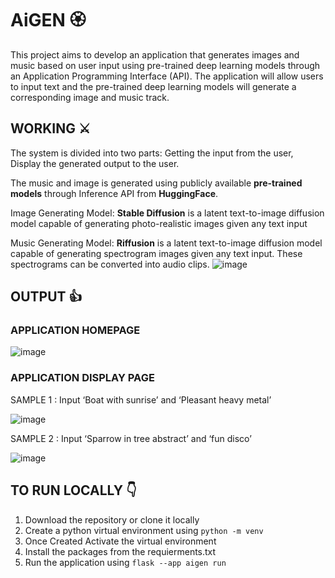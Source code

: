 # AiGEN 🏵️
 This project aims to develop an application that generates images and music based on user input using pre-trained deep learning models through an Application Programming Interface (API). The application will allow users to input text and the pre-trained deep learning models will generate a corresponding image and music track. 

## WORKING ⚔️
The system is divided into two parts: Getting the input from the user, Display the generated output to the user. 

The music and image is generated using publicly available __pre-trained models__ through Inference API from __HuggingFace__.

Image Generating Model: __Stable Diffusion__ is a latent text-to-image diffusion model capable of generating photo-realistic images given any text input

Music Generating Model: __Riffusion__ is a latent text-to-image diffusion model capable of generating spectrogram images given any text input. These spectrograms can be converted into audio clips.
![image](https://github.com/Gowtham58/AiGEN/assets/75661938/bcf53544-9c7a-4abf-b61c-ace96fe70709)

## OUTPUT 👍
### APPLICATION HOMEPAGE
![image](https://github.com/Gowtham58/AiGEN/assets/75661938/4c18cb4c-b84b-4d9f-9b0d-d619ff8a8cc7)
### APPLICATION DISPLAY PAGE
SAMPLE 1 : Input ‘Boat with sunrise’ and ‘Pleasant heavy metal’

![image](https://github.com/Gowtham58/AiGEN/assets/75661938/72cf1d9e-5b8c-4b28-a504-340264af8aae)

SAMPLE 2 : Input ‘Sparrow in tree abstract’ and ‘fun disco’

![image](https://github.com/Gowtham58/AiGEN/assets/75661938/1b1c5a23-b1ae-484a-b1d2-888f37c9a868)


## TO RUN LOCALLY 👇
1. Download the repository or clone it locally
2. Create a python virtual environment using ```python -m venv```
3. Once Created Activate the virtual environment
4. Install the packages from the requierments.txt
5. Run the application using ```flask --app aigen run```


